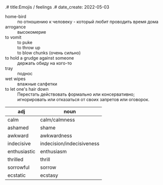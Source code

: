 .# title:Emojis / feelings
.# date_create: 2022-05-03

<dl>
<dt>home-bird
<dd>по отношению к человеку - который любит проводить время дома
<dt>arrogance
<dd>высокомерие
<dt>to vomit
<dd>to puke
<dd>to throw up
<dd>to blow chunks (очень сильно)
<dt>to hold a grudge against someone
<dd>держать обиду на кого-то
<dt>tray
<dd>поднос
<dt>wet wipes
<dd>влажные салфетки
<dt>to let one's hair down
<dd>Перестать действовать формально или консервативно; игнорировать или отказаться от своих запретов или оговорок.
</dl>

|adj|noun|
|--|-
|calm|calm/calmness
|ashamed|shame
|awkward|awkwardness
|indecisive|indecision/indecisiveness
|enthusiastic|enthusiasm
|thrilled|thrill
|sorrowful|sorrow
|ecstatic|ecstasy

